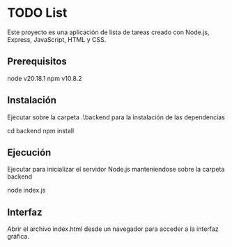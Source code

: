 # TODO List
Este proyecto es una aplicación de lista de tareas creado con Node.js, Express, JavaScript, HTML y CSS.

## Prerequisitos 
node v20.18.1
npm v10.8.2

## Instalación
Ejecutar sobre la carpeta .\backend para la instalación de las dependencias

cd backend
npm install

## Ejecución
Ejecutar para inicializar el servidor Node.js manteniendose sobre la carpeta backend

node index.js

## Interfaz
Abrir el archivo index.html desde un navegador para acceder a la interfaz gráfica.
